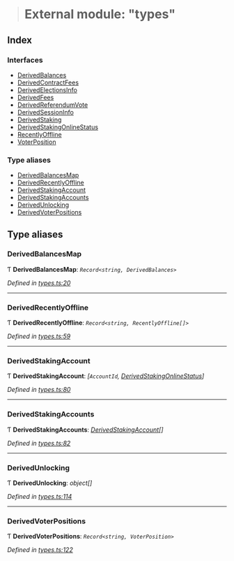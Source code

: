 > # External module: "types"

## Index

### Interfaces

* [DerivedBalances](../interfaces/_types_.derivedbalances.md)
* [DerivedContractFees](../interfaces/_types_.derivedcontractfees.md)
* [DerivedElectionsInfo](../interfaces/_types_.derivedelectionsinfo.md)
* [DerivedFees](../interfaces/_types_.derivedfees.md)
* [DerivedReferendumVote](../interfaces/_types_.derivedreferendumvote.md)
* [DerivedSessionInfo](../interfaces/_types_.derivedsessioninfo.md)
* [DerivedStaking](../interfaces/_types_.derivedstaking.md)
* [DerivedStakingOnlineStatus](../interfaces/_types_.derivedstakingonlinestatus.md)
* [RecentlyOffline](../interfaces/_types_.recentlyoffline.md)
* [VoterPosition](../interfaces/_types_.voterposition.md)

### Type aliases

* [DerivedBalancesMap](_types_.md#derivedbalancesmap)
* [DerivedRecentlyOffline](_types_.md#derivedrecentlyoffline)
* [DerivedStakingAccount](_types_.md#derivedstakingaccount)
* [DerivedStakingAccounts](_types_.md#derivedstakingaccounts)
* [DerivedUnlocking](_types_.md#derivedunlocking)
* [DerivedVoterPositions](_types_.md#derivedvoterpositions)

## Type aliases

###  DerivedBalancesMap

Ƭ **DerivedBalancesMap**: *`Record<string, DerivedBalances>`*

*Defined in [types.ts:20](https://github.com/polkadot-js/api/blob/9e61deb/packages/api-derive/src/types.ts#L20)*

___

###  DerivedRecentlyOffline

Ƭ **DerivedRecentlyOffline**: *`Record<string, RecentlyOffline[]>`*

*Defined in [types.ts:59](https://github.com/polkadot-js/api/blob/9e61deb/packages/api-derive/src/types.ts#L59)*

___

###  DerivedStakingAccount

Ƭ **DerivedStakingAccount**: *[`AccountId`, [DerivedStakingOnlineStatus](../interfaces/_types_.derivedstakingonlinestatus.md)]*

*Defined in [types.ts:80](https://github.com/polkadot-js/api/blob/9e61deb/packages/api-derive/src/types.ts#L80)*

___

###  DerivedStakingAccounts

Ƭ **DerivedStakingAccounts**: *[DerivedStakingAccount](_types_.md#derivedstakingaccount)[]*

*Defined in [types.ts:82](https://github.com/polkadot-js/api/blob/9e61deb/packages/api-derive/src/types.ts#L82)*

___

###  DerivedUnlocking

Ƭ **DerivedUnlocking**: *object[]*

*Defined in [types.ts:114](https://github.com/polkadot-js/api/blob/9e61deb/packages/api-derive/src/types.ts#L114)*

___

###  DerivedVoterPositions

Ƭ **DerivedVoterPositions**: *`Record<string, VoterPosition>`*

*Defined in [types.ts:122](https://github.com/polkadot-js/api/blob/9e61deb/packages/api-derive/src/types.ts#L122)*